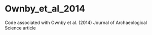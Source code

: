 # Ownby_et_al_2014
Code associated with Ownby et al. (2014) Journal of Archaeological Science article
